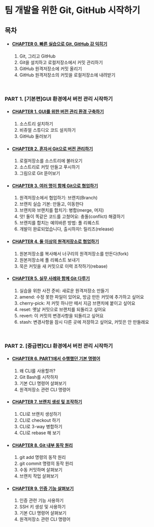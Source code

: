 <h1>팀 개발을 위한 Git, GitHub 시작하기</h1>

<h2>목차</h2>

- <h4><a href="https://github.com/EunJaePark/TIL/blob/master/Github%EC%B1%85%20%EA%B3%B5%EB%B6%80/0_%EB%B9%A0%EB%A5%B8%20%EC%8B%A4%EC%8A%B5%EC%9C%BC%EB%A1%9C%20Git%2C%20Github%EA%B0%90%20%EC%9D%B5%ED%9E%88%EA%B8%B0.md">CHAPTER 0. 빠른 실습으로 Git, GitHub 감 익히기</a></h4>

  01. Git, 그리고 GitHub
  02. Git을 설치하고 로컬저장소에서 커밋 관리하기
  03. GitHub 원격저장소에 커밋 올리기
  04. GitHub 원격저장소의 커밋을 로컬저장소에 내려받기
  
<br/>

<h3>PART 1. [기본편]GUI 환경에서 버전 관리 시작하기</h3>

- <h4><a href="https://github.com/EunJaePark/TIL/blob/master/Github%EC%B1%85%20%EA%B3%B5%EB%B6%80/PART1_1_GUI%EB%A5%BC%20%EC%9C%84%ED%95%9C%20%EB%B2%84%EC%A0%84%20%EA%B4%80%EB%A6%AC%20%ED%99%98%EA%B2%BD%20%EA%B5%AC%EC%B6%95%ED%95%98%EA%B8%B0.md">CHAPTER 1. GUI를 위한 버전 관리 환경 구축하기</a></h4>

  01. 소스트리 설치하기
  02. 비쥬얼 스튜디오 코드 설치하기
  03. GitHub 둘러보기

- <h4><a href="">CHAPTER 2. 혼자서 Git으로 버전 관리하기</a></h4>

  01. 로컬저장소를 소스트리에 불러오기
  02. 소스트리로 커밋 만들고 푸시하기
  03. 그림으로 Git 뜯어보기

- <h4><a href="">CHAPTER 3. 여러 명이 함께 Git으로 협업하기</a></h4>

  01. 원격저장소에서 협업하기: 브랜치(Branch)
  02. 브랜치 실습 기본: 만들고, 이동한다
  03. 브랜치와 브랜치를 합치기: 병합(merge, 머지)
  04. 앗! 둘이 똑같은 코드를 고쳤어요: 충돌(conflict) 해결하기
  05. 브랜치를 합치는 예의바른 방법: 풀 리퀘스트
  06. 개발이 완료되었습니다, 출시하자!: 릴리즈(release)
  
- <h4><a href="">CHAPTER 4. 둘 이상의 원격저장소로 협업하기</a></h4>

  01. 원본저장소를 복사해서 너구리의 원격저장소를 만든다(fork)
  02. 원본저장소에 풀 리퀘스트 보내기
  03. 묵은 커밋을 새 커밋으로 이력 조작하기(rebase)
    
- <h4><a href="">CHAPTER 5. 실무 사례와 함께 Git 다루기</a></h4>

  01. 실습을 위한 사전 준비: 새로운 원격저장소 만들기
  02. amend: 수정 못한 파일이 있어요, 방금 만든 커밋에 추가하고 싶어요
  03. cherry-pick: 저 커밋 하나만 떼서 지금 브랜치에 붙이고 싶어요
  04. reset: 옛날 커밋으로 브랜치를 되돌리고 싶어요
  05. revert: 이 커밋의 변경사항을 되돌리고 싶어요
  06. stash: 변경사항을 잠시 다른 곳에 저장하고 싶어요, 커밋은 안 만들래요
    
<br/>

<h3>PART 2. [중급편]CLI 환경에서 버전 관리 시작하기</h3>

- <h4><a href="">CHAPTER 6. PART1에서 수행했던 기본 명령어</a></h4>

  01. 왜 CLI를 사용할까?
  02. Git Bash를 시작하자
  03. 기본 CLI 명령어 살펴보기
  04. 원격저장소 관련 CLI 명령어
 
- <h4><a href="">CHAPTER 7. 브랜치 생성 및 조작하기</a></h4>

  01. CLI로 브랜치 생성하기
  02. CLI로 checkout 하기
  03. CLI로 3-way 병합하기
  04. CLI로 rebase 해 보기
 
- <h4><a href="">CHAPTER 8. Git 내부 동작 원리</a></h4>

  01. git add 명령의 동작 원리
  02. git commit 명령의 동작 원리
  03. 수동 커밋하며 살펴보기
  04. 브랜치 작업 살펴보기
 
- <h4><a href="">CHAPTER 9. 인증 기능 살펴보기</a></h4>

  01. 인증 관련 기능 사용하기
  02. SSH 키 생성 및 사용하기
  03. 기본 CLI 명령어 살펴보기
  04. 원격저장소 관련 CLI 명령어 
  
  
  
  
  

